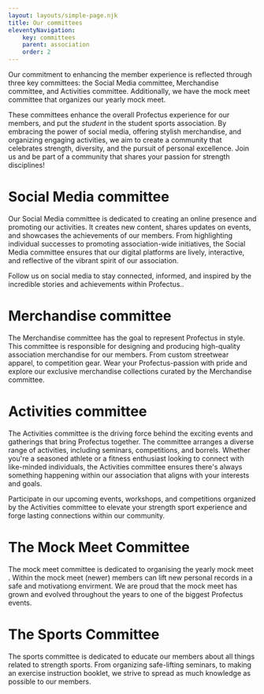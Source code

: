 ```yaml
---
layout: layouts/simple-page.njk
title: Our committees
eleventyNavigation:
    key: committees
    parent: association
    order: 2
---
```

Our commitment to enhancing the member experience is reflected through three key committees: the Social Media committee, Merchandise committee, and Activities committee. Additionally, we have the mock meet committee that organizes our yearly mock meet.

These committees enhance the overall Profectus experience for our members, and put the _student_ in the student sports association. By embracing the power of social media, offering stylish merchandise, and organizing engaging activities, we aim to create a community that celebrates strength, diversity, and the pursuit of personal excellence. Join us and be part of a community that shares your passion for strength disciplines!

# Social Media committee
Our Social Media committee is dedicated to creating an online presence and promoting our activities. It creates new content, shares updates on events, and showcases the achievements of our members. From highlighting individual successes to promoting association-wide initiatives, the Social Media committee ensures that our digital platforms are lively, interactive, and reflective of the vibrant spirit of our association.

Follow us on social media to stay connected, informed, and inspired by the incredible stories and achievements within Profectus..

# Merchandise committee
The Merchandise committee has the goal to represent Profectus in style. This committee is responsible for designing and producing high-quality association merchandise for our members. From custom streetwear apparel, to competition gear. Wear your Profectus-passion with pride and explore our exclusive merchandise collections curated by the Merchandise committee.

# Activities committee
The Activities committee is the driving force behind the exciting events and gatherings that bring Profectus together. The committee arranges a diverse range of activities, including seminars, competitions, and borrels. Whether you're a seasoned athlete or a fitness enthusiast looking to connect with like-minded individuals, the Activities committee ensures there's always something happening within our association that aligns with your interests and goals.

Participate in our upcoming events, workshops, and competitions organized by the Activities committee to elevate your strength sport experience and forge lasting connections within our community.

# The Mock Meet Committee
The mock meet committee is dedicated to organising the yearly mock meet . Within the mock meet (newer) members can lift new personal records in a safe and motivationg envirment. We are proud that the mock meet has grown and evolved throughout the years to one of the biggest Profectus events.

# The Sports Committee
The sports committee is dedicated to educate our members about all things related to strength sports. From organizing safe-lifting seminars, to making an exercise instruction booklet, we strive to spread as much knowledge as possible to our members.
